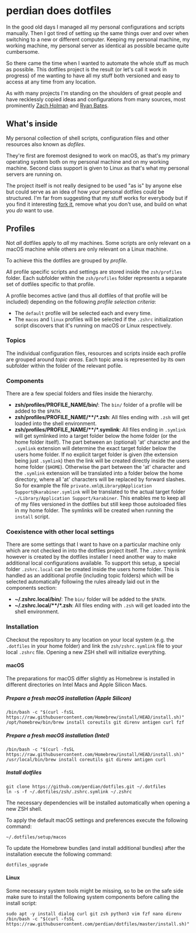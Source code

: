 # perdian does dotfiles

In the good old days I managed all my personal configurations and scripts manually.
Then I got tired of setting up the same things over and over when switching to a new or different computer.
Keeping my personal machine, my working machine, my personal server as identical as possible became quite cumbersome.

So there came the time when I wanted to automate the whole stuff as much as possible.
This dotfiles project is the result (or let's call it work in progress) of me wanting to have all my stuff both versioned and easy to access at any time from any location.

As with many projects I'm standing on the shoulders of great people and have recklessly copied ideas and configurations from many sources, most prominently [Zach Holman](https://github.com/holman/dotfiles) and [Ryan Bates](https://github.com/ryanb/dotfiles).

## What's inside

My personal collection of shell scripts, configuration files and other resources also known as *dofiles*.

They're first are foremost designed to work on macOS, as that's my primary operating system both on my personal machine and on my working machine. Second class support is given to Linux as that's what my personal servers are running on.

The project itself is not really designed to be used "as is" by anyone else but could serve as an idea of how *your* personal dotfiles could be structured. I'm far from suggesting that my stuff works for everybody but if you find it interesting [fork it](https://github.com/perdian/dotfiles/fork), remove what you don't use, and build on what you *do* want to use.

## Profiles

Not *all* dotfiles apply to *all* my machines.
Some scripts are only relevant on a macOS machine while others are only relevant on a Linux machine.

To achieve this the dotfiles are grouped by *profile*.

All profile specific scripts and settings are stored inside the `zsh/profiles` folder. Each subfolder within the `zsh/profiles` folder represents a separate set of dotfiles specific to that profile.

A profile becomes active (and thus all dotfiles of that profile will be included) depending on the following *profile selection criteria*:

- The `default` profile will be selected each and every time.
- The `macos` and `linux` profiles will be selected if the `.zshrc` initialization script discovers that it's running on macOS or Linux respectively.

### Topics

The individual configuration files, resources and scripts inside each profile are grouped around *topic areas*.
Each topic area is represented by its own subfolder within the folder of the relevant pofile.

### Components

There are a few special folders and files inside the hierarchy.

- **zsh/profiles/PROFILE_NAME/bin/**: The `bin/` folder of a profile will be added to the `$PATH`.
- **zsh/profiles/PROFILE_NAME/\*\*/\*.zsh**: All files ending with `.zsh` will get loaded into the shell environment.
- **zsh/profiles/PROFILE_NAME/\*\*/\*.symlink**: All files ending in `.symlink` will get symlinked into a target folder below the home folder (or the home folder itself). The part between an (optional) 'at' character and the `.symlink` extension will determine the exact target folder below the users home folder. If no explicit target folder is given (the extension being just `.symlink`) then the link will be created directly inside the users home folder (`$HOME`). Otherwise the part between the 'at' character and the `.symlink` extension will be translated into a folder below the home directory, where all 'at' characters will be replaced by forward slashes. So for example the file `private.xml@Library@Application Support@karabiner.symlink` will be translated to the actual target folder `~/Library/Application Support/karabiner`. This enables me to keep all of my files versioned in the dotfiles but still keep those autoloaded files in my home folder. The symlinks will be created when running the `install` script.

### Coexistence with other local settings

There are some settings that I want to have on a particular machine only which are not checked in into the dotfiles project itself.
The `.zshrc` symlink however is created by the dotfiles installer I need another way to make additional local configurations available.
To support this setup, a special folder `.zshrc.local` can be created inside the users home folder.
This is handled as an additional profile (including topic folders) which will be selected automatically following the rules already laid out in the components section:

- **~/.zshrc.local/bin/**: The `bin/` folder will be added to the `$PATH`.
- **~/.zshrc.local/\*\*/\*.zsh**: All files ending with `.zsh` will get loaded into the shell environment.

### Installation

Checkout the repository to any location on your local system (e.g. the `.dotfiles` in your home folder) and link the `zsh/zshrc.symlink` file to your local `.zshrc` file. Opening a new ZSH shell will initialize everything.

#### macOS

The preparations for macOS differ slightly as Homebrew is installed in different directories on Intel Macs and Apple Silicon Macs.

##### Prepare a fresh macOS installation (Apple Silicon)

```shell
/bin/bash -c "$(curl -fsSL https://raw.githubusercontent.com/Homebrew/install/HEAD/install.sh)"
/opt/homebrew/bin/brew install coreutils git direnv antigen curl fzf
```

##### Prepare a fresh macOS installation (Intel)

```shell
/bin/bash -c "$(curl -fsSL https://raw.githubusercontent.com/Homebrew/install/HEAD/install.sh)"
/usr/local/bin/brew install coreutils git direnv antigen curl
```

##### Install dotfiles

```shell
git clone https://github.com/perdian/dotfiles.git ~/.dotfiles
ln -s -f ~/.dotfiles/zsh/.zshrc.symlink ~/.zshrc
```

The necessary dependencies will be installed automatically when opening a new ZSH shell.

To apply the default macOS settings and preferences execute the following command:

```shell
~/.dotfiles/setup/macos
```

To update the Homebrew bundles (and install additional bundles) after the installation execute the following command:

```shell
dotfiles_upgrade
```

#### Linux

Some necessary system tools might be missing, so to be on the safe side make sure to install the following system components before calling the install script:

```shell
sudo apt -y install dialog curl git zsh python3 vim fzf nano direnv
/bin/bash -c "$(curl -fsSL https://raw.githubusercontent.com/perdian/dotfiles/master/install.sh)"
```
